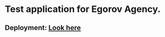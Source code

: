 # Test application for Egorov Agency.

## Deployment: [Look here](https://github.com/MariaGuk/LA-Project)